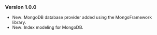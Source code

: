 ### Version 1.0.0

- New: MongoDB database provider added using the MongoFramework library.
- New: Index modeling for MongoDB.